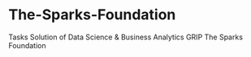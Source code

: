 # The-Sparks-Foundation
Tasks Solution of Data Science  &amp; Business Analytics GRIP The Sparks Foundation

